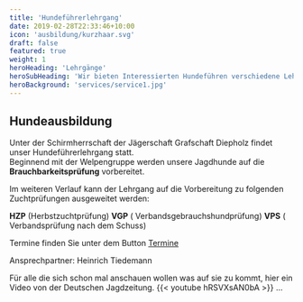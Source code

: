 ```yaml
---
title: 'Hundeführerlehrgang'
date: 2019-02-28T22:33:46+10:00
icon: 'ausbildung/kurzhaar.svg'
draft: false
featured: true
weight: 1
heroHeading: 'Lehrgänge'
heroSubHeading: 'Wir bieten Interessierten Hundeführen verschiedene Lehrgänge an'
heroBackground: 'services/service1.jpg'
---
```

## Hundeausbildung

Unter der Schirmherrschaft der Jägerschaft Grafschaft Diepholz
findet unser Hundeführerlehrgang statt.  
Beginnend mit der Welpengruppe werden unsere Jagdhunde auf die 
**Brauchbarkeitsprüfung** vorbereitet.  

Im weiteren Verlauf kann der Lehrgang auf die Vorbereitung zu 
folgenden Zuchtprüfungen ausgeweitet werden:

**HZP** (Herbstzuchtprüfung)
**VGP** ( Verbandsgebrauchshundprüfung)
**VPS** ( Verbandsprüfung nach dem Schuss)

Termine finden Sie unter dem Button [Termine](#Termine)
  
  
Ansprechpartner:
Heinrich Tiedemann


Für alle die sich schon mal anschauen wollen was auf sie zu kommt, hier ein Video von der Deutschen Jagdzeitung.
{{< youtube hRSVXsAN0bA >}}
...